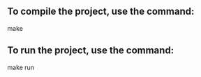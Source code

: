 

## To compile the project, use the command:
make

## To run the project, use the command:
make run
